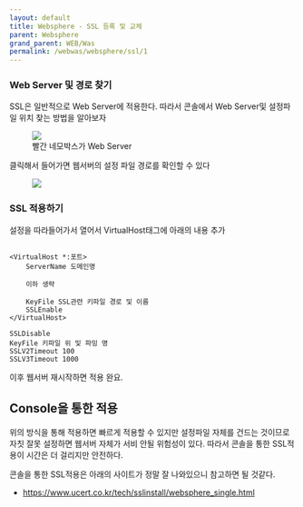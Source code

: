 ```yaml
---
layout: default
title: Websphere - SSL 등록 및 교체
parent: Websphere
grand_parent: WEB/Was
permalink: /webwas/websphere/ssl/1
---
```


### Web Server 및 경로 찾기

SSL은 일반적으로 Web Server에 적용한다. 따라서 콘솔에서 Web Server및 설정파일 위치 찾는 방법을 알아보자

<aside>
<figure>
<img src="{{ "/media/img/Server/websphere1.png" | absolute_url }}" />
<figcaption>빨간 네모박스가 Web Server</figcaption>
</figure>
</aside>

클릭해서 들어가면 웹서버의 설정 파일 경로를 확인할 수 있다
<aside>
<figure>
<img src="{{ "/media/img/Server/websphere2.png" | absolute_url }}" />
</figure>
</aside>

### SSL 적용하기

설정을 따라들어가서 열어서 VirtualHost태그에 아래의 내용 추가

```text

<VirtualHost *:포트>
    ServerName 도메인명
    
    이하 생략
    
    KeyFile SSL관련 키파일 경로 및 이름
    SSLEnable
</VirtualHost>

SSLDisable
KeyFile 키파일 위 및 파밍 명
SSLV2Timeout 100
SSLV3Timeout 1000

```
이후 웹서버 재시작하면 적용 완요.

## Console을 통한 적용

위의 방식을 통해 적용하면 빠르게 적용할 수 있지만 설정파일 자체를 건드는 것이므로 자칫 잘못 설정하면 웹서버 자체가 서비 안될 위험성이 있다. 따라서 콘솔을 통한 SSL적용이 시간은 더 걸리지만 안전하다.

콘솔을 통한 SSL적용은 아래의 사이트가 정말 잘 나와있으니 참고하면 될 것같다.

- https://www.ucert.co.kr/tech/sslinstall/websphere_single.html







